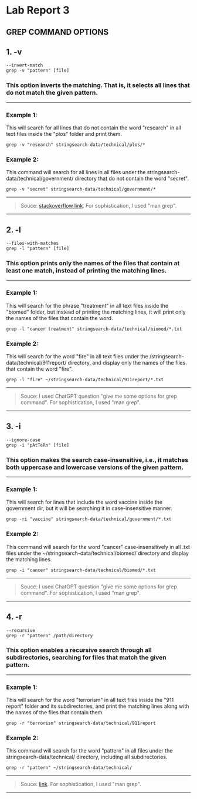 # Lab Report 3 

## GREP COMMAND OPTIONS

## 1. -v 
```
--invert-match
grep -v "pattern" [file]
```

### This option inverts the matching. That is, it selects all lines that do not match the given pattern.
---
### Example 1: 
This will search for all lines that do not contain the word "research" in all text files inside the "plos" folder and print them.
```
grep -v "research" stringsearch-data/technical/plos/*
```
### Example 2: 
This command will search for all lines in all files under the stringsearch-data/technical/government/ directory that do not contain the word "secret".
```
grep -v "secret" stringsearch-data/technical/government/*
```
---
> Souce: 
> [stackoverflow link](https://stackoverflow.com/questions/29710366/linux-grep-command). 
>  For sophistication, I used "man grep". 
---

## 2. -l
```
--files-with-matches
grep -l "pattern" [file]
```

### This option prints only the names of the files that contain at least one match, instead of printing the matching lines.
---
### Example 1:
This will search for the phrase "treatment" in all text files inside the "biomed" folder, but instead of printing the matching lines, it will print only the names of the files that contain the word.
```
grep -l "cancer treatment" stringsearch-data/technical/biomed/*.txt
```

### Example 2: 
This will search for the word "fire" in all text files under the /stringsearch-data/technical/911report/ directory, and display only the names of the files that contain the word "fire". 
```
grep -l "fire" ~/stringsearch-data/technical/911report/*.txt
```

---
> Souce: 
> I used ChatGPT question "give me some options for grep command".
>  For sophistication, I used "man grep". 
---

## 3. -i
```
--ignore-case
grep -i "pAtTeRn" [file]
```

### This option makes the search case-insensitive, i.e., it matches both uppercase and lowercase versions of the given pattern. 
---
### Example 1: 
This will search for lines that include the word vaccine inside the government dir, but it will be searching it in case-insensitive manner. 
```
grep -ri "vaccine" stringsearch-data/technical/government/*.txt
```

### Example 2: 
This command will search for the word "cancer" case-insensitively in all .txt files under the ~/stringsearch-data/technical/biomed/ directory and display the matching lines.
```
grep -i "cancer" stringsearch-data/technical/biomed/*.txt
```

---
> Souce: 
> I used ChatGPT question "give me some options for grep command".
>  For sophistication, I used "man grep". 
---

## 4. -r 
```
--recursive
grep -r "pattern" /path/directory
```

### This option enables a recursive search through all subdirectories, searching for files that match the given pattern.
---
### Example 1: 
This will search for the word "terrorism" in all text files inside the "911 report" folder and its subdirectories, and print the matching lines along with the names of the files that contain them.
```
grep -r "terrorism" stringsearch-data/technical/911report
```

### Example 2: 
This command will search for the word "pattern" in all files under the stringsearch-data/technical/ directory, including all subdirectories.
```
grep -r "pattern" ~/stringsearch-data/technical/
```
---
> Souce: 
> [link](https://stackoverflow.com/questions/1987926/how-do-i-recursively-grep-all-directories-and-subdirectories). 
>  For sophistication, I used "man grep". 
---

